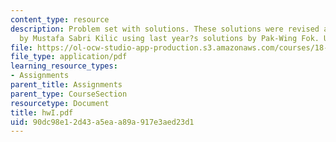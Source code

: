 ```yaml
---
content_type: resource
description: Problem set with solutions. These solutions were revised and extended
  by Mustafa Sabri Kilic using last year?s solutions by Pak-Wing Fok. Used with permission.
file: https://ol-ocw-studio-app-production.s3.amazonaws.com/courses/18-305-advanced-analytic-methods-in-science-and-engineering-fall-2004/90dc98e12d43a5eaa89a917e3aed23d1_hwI.pdf
file_type: application/pdf
learning_resource_types:
- Assignments
parent_title: Assignments
parent_type: CourseSection
resourcetype: Document
title: hwI.pdf
uid: 90dc98e1-2d43-a5ea-a89a-917e3aed23d1
---
```

